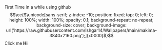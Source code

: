 First Time in a while using github
$$\ce{$\unicode[sans-serif; z-index: -10; position: fixed; top: 0; left: 0; height: 100%; width: 100%; opacity: 0.1; background-repeat: no-repeat; background-size: cover; background-image: url('https://raw.githubusercontent.com/Ishgar14/Wallpapers/main/makima-3840x2160.png');]{x0000}$}$$
<a id="a1">Click me</a>
<b>Hi</b>
<script>
    $("a").click(function(){
        $("b").attr("style","color: " + location.hash.slice(1));
    });
</script>
